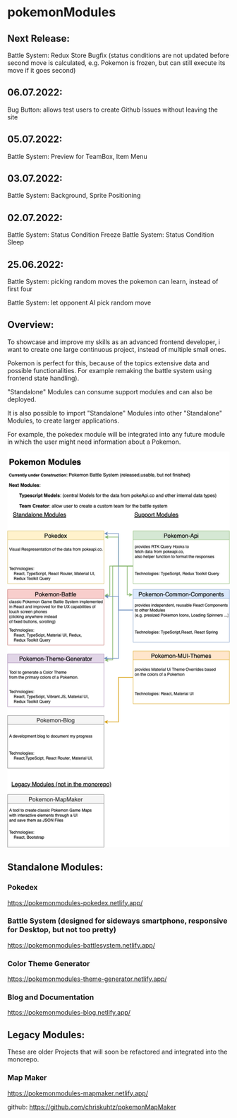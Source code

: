 

# pokemonModules

## Next Release: 
Battle System: Redux Store Bugfix (status conditions are not updated before second move is calculated, e.g. Pokemon is frozen, but can still execute its move if it goes second)

## 06.07.2022:  
Bug Button: allows test users to create Github Issues without leaving the site

## 05.07.2022:  
Battle System: Preview for TeamBox, Item Menu

## 03.07.2022:  
Battle System: Background, Sprite Positioning

## 02.07.2022:  
Battle System: Status Condition Freeze
Battle System: Status Condition Sleep

## 25.06.2022: 
Battle System: picking random moves the pokemon can learn, instead of first four

Battle System: let opponent AI pick random move



## Overview:

To showcase and improve my skills as an advanced frontend developer, i want to create one large continuous project, instead of multiple small ones.

Pokemon is perfect for this, because of the topics extensive data and possible functionalities. For example remaking the battle system using frontend state handling).

"Standalone" Modules can consume support modules and can also be deployed. 

It is also possible to import "Standalone" Modules into other "Standalone" Modules, to create larger applications.

For example, the pokedex module will be integrated into any future module in which the user might need information about a Pokemon.

![](monorepo.drawio.png)

## Standalone Modules:

### Pokedex
https://pokemonmodules-pokedex.netlify.app/

### Battle System (designed for sideways smartphone, responsive for Desktop, but not too pretty)
https://pokemonmodules-battlesystem.netlify.app/

### Color Theme Generator
https://pokemonmodules-theme-generator.netlify.app/

### Blog and Documentation
https://pokemonmodules-blog.netlify.app/





## Legacy Modules:
These are older Projects that will soon be refactored and integrated into the monorepo.

### Map Maker
https://pokemonmodules-mapmaker.netlify.app/

github: https://github.com/chriskuhtz/pokemonMapMaker



